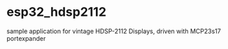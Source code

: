 # esp32_hdsp2112
sample application for vintage HDSP-2112 Displays, driven with MCP23s17 portexpander
